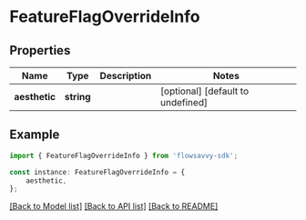 # FeatureFlagOverrideInfo


## Properties

Name | Type | Description | Notes
------------ | ------------- | ------------- | -------------
**aesthetic** | **string** |  | [optional] [default to undefined]

## Example

```typescript
import { FeatureFlagOverrideInfo } from 'flowsavvy-sdk';

const instance: FeatureFlagOverrideInfo = {
    aesthetic,
};
```

[[Back to Model list]](../README.md#documentation-for-models) [[Back to API list]](../README.md#documentation-for-api-endpoints) [[Back to README]](../README.md)
